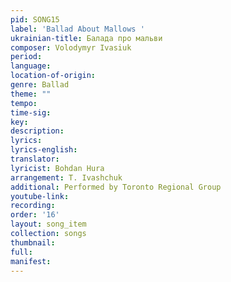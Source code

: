 ```yaml
---
pid: SONG15
label: 'Ballad About Mallows '
ukrainian-title: Балада про мальви
composer: Volodymyr Ivasiuk
period:
language:
location-of-origin:
genre: Ballad
theme: ""
tempo:
time-sig:
key:
description:
lyrics:
lyrics-english:
translator:
lyricist: Bohdan Hura
arrangement: T. Ivashchuk
additional: Performed by Toronto Regional Group
youtube-link:
recording:
order: '16'
layout: song_item
collection: songs
thumbnail:
full:
manifest:
---
```

